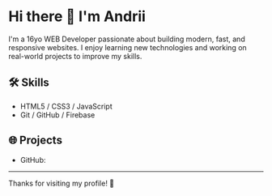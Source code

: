 # Hi there 👋 I'm Andrii

I'm a 16yo WEB Developer passionate about building modern, fast, and responsive websites. I enjoy learning new technologies and working on real-world projects to improve my skills.

## 🛠 Skills

- HTML5 / CSS3 / JavaScript
- Git / GitHub / Firebase

## 🌐 Projects

- GitHub: 

---

Thanks for visiting my profile! 🚀
